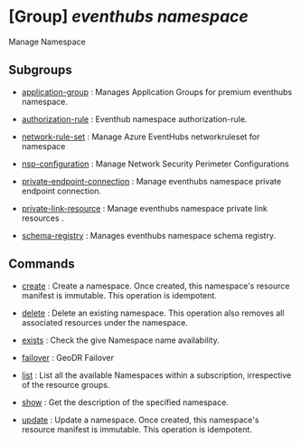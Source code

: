 # [Group] _eventhubs namespace_

Manage Namespace

## Subgroups

- [application-group](/Commands/eventhubs/namespace/application-group/readme.md)
: Manages Application Groups for premium eventhubs namespace.

- [authorization-rule](/Commands/eventhubs/namespace/authorization-rule/readme.md)
: Eventhub namespace authorization-rule.

- [network-rule-set](/Commands/eventhubs/namespace/network-rule-set/readme.md)
: Manage Azure EventHubs networkruleset for namespace

- [nsp-configuration](/Commands/eventhubs/namespace/nsp-configuration/readme.md)
: Manage Network Security Perimeter Configurations

- [private-endpoint-connection](/Commands/eventhubs/namespace/private-endpoint-connection/readme.md)
: Manage eventhubs namespace private endpoint connection.

- [private-link-resource](/Commands/eventhubs/namespace/private-link-resource/readme.md)
: Manage eventhubs namespace private link resources .

- [schema-registry](/Commands/eventhubs/namespace/schema-registry/readme.md)
: Manages eventhubs namespace schema registry.

## Commands

- [create](/Commands/eventhubs/namespace/_create.md)
: Create a namespace. Once created, this namespace's resource manifest is immutable. This operation is idempotent.

- [delete](/Commands/eventhubs/namespace/_delete.md)
: Delete an existing namespace. This operation also removes all associated resources under the namespace.

- [exists](/Commands/eventhubs/namespace/_exists.md)
: Check the give Namespace name availability.

- [failover](/Commands/eventhubs/namespace/_failover.md)
: GeoDR Failover

- [list](/Commands/eventhubs/namespace/_list.md)
: List all the available Namespaces within a subscription, irrespective of the resource groups.

- [show](/Commands/eventhubs/namespace/_show.md)
: Get the description of the specified namespace.

- [update](/Commands/eventhubs/namespace/_update.md)
: Update a namespace. Once created, this namespace's resource manifest is immutable. This operation is idempotent.
